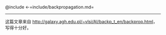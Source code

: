 @include <-=include/backpropagation.md=

---

这篇文章来自 <http://galaxy.agh.edu.pl/~vlsi/AI/backp_t_en/backprop.html>，写得十分好。
